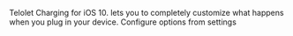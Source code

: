 Telolet Charging for iOS 10. lets you to completely customize what happens when you plug in your device. Configure options from settings